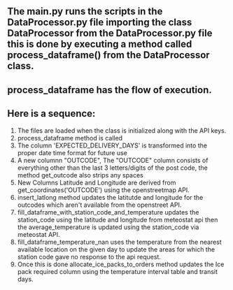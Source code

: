 ## The main.py runs the scripts in the DataProcessor.py file importing the class DataProcessor from the DataProcessor.py file this is done by executing a method called process_dataframe() from the DataProcessor class.
## process_dataframe has the flow of execution.
## Here is a sequence:

1. The files are loaded when the class is initialized along with the API keys.
2. process_dataframe method is called
3. The column 'EXPECTED_DELIVERY_DAYS' is transformed into the proper date time format for future use
4. A new columnn "OUTCODE", The "OUTCODE" column consists of everything other than the last 3 letters/digits of the post code, the method get_outcode also strips any spaces
5. New Columns Latitude and Longitude are derived from get_coordinates('OUTCODE') using the openstreetmap API.
6. insert_latlong method updates the latitutde and longitude for the outcodes which aren't available from the openstreet API.
7. fill_dataframe_with_station_code_and_temperature updates the station_code using the latitude and longitude from meteostat api then the average_temperature is updated using the station_code via meteostat API.
9. fill_dataframe_temperature_nan uses the temperature from the nearest available location on the given day to update the areas for which the station code gave no response to the api request.
10. Once this is done allocate_ice_packs_to_orders method updates the Ice pack required column using the temperature interval table and transit days.
